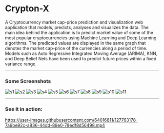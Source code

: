 # Crypton-X
A Cryptocurrency market cap-price prediction and visualization web application that models, predicts, analyses and visualizes the data. The main idea behind the application is to predict market value of some of the most popular cryptocurrencies using Machine Learning and Deep Learning algorithms. The predicted values are displayed in the same graph that denotes the market cap-price of the currencies along a period of time. Models such as Auto Regressive Integrated Moving Average (ARIMA), KNN, and Deep Belief Nets have been used to predict future prices within a fixed variance range. 

<hr>

### Some Screenshots
![s1](https://user-images.githubusercontent.com/64016811/127535537-33b142e1-95d2-4bf4-8e0f-12e9b612fa01.jpg)
![s2](https://user-images.githubusercontent.com/64016811/127535544-902ef7a2-8af9-43fb-9b75-c966e376a72c.jpg)
![s3](https://user-images.githubusercontent.com/64016811/127535547-d8aaf7f3-967d-407a-bcf3-fbfa1117a83b.jpg)
![s4](https://user-images.githubusercontent.com/64016811/127535550-23b7a5f1-759e-4708-a49f-0eec72a97350.jpg)
![s5](https://user-images.githubusercontent.com/64016811/127535555-c6b9e4f1-6a85-43d8-b41a-3d48a37f2d35.jpg)
![s6](https://user-images.githubusercontent.com/64016811/127535560-804b7797-79ae-4b51-a922-6ac5670e0719.jpg)
![s7](https://user-images.githubusercontent.com/64016811/127535562-f263fe59-69b0-4d12-a62b-94cf913eadf0.jpg)
![s8](https://user-images.githubusercontent.com/64016811/127535566-93fb281a-5c04-4c45-a3d4-7b0e9a72f0cd.jpg)
![s9](https://user-images.githubusercontent.com/64016811/127535571-1e014d37-784c-473e-a62d-1eed834c1cdd.jpg)
![s10](https://user-images.githubusercontent.com/64016811/127535577-eb691973-eb40-48cb-a653-67190d2e2d5f.jpg)
![s11](https://user-images.githubusercontent.com/64016811/127535581-32313ee5-2b44-49c8-9aa6-8176771e3e3b.jpg)

<hr>

### See it in action:


https://user-images.githubusercontent.com/64016811/127763178-7a9be92c-a836-44dd-89e0-78edf8d56498.mp4

